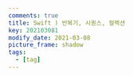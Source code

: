 ```yaml
---
comments: true
title: Swift ) 반복기, 시퀀스, 컬렉션
key: 202103081
modify_date: 2021-03-08
picture_frame: shadow
tags:
  - [tag]
---
```

